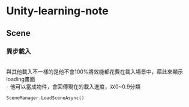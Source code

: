 # Unity-learning-note

## Scene
### 異步載入
<br>
與其他載入不一樣的是他不會100%將效能都花費在載入場景中，藉此來顯示loading畫面
<br>
- 他可以當成物件，會回傳現在的載入進度，以0~0.9分類

```
SceneManager.LoadSceneAsync()
```
